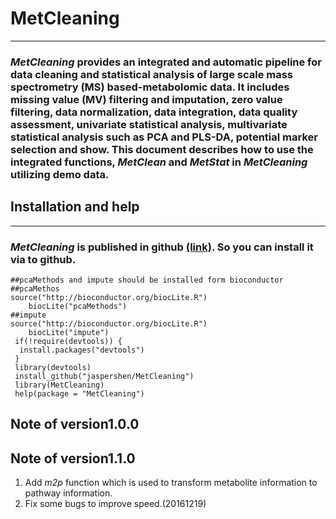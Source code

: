 # MetCleaning
******************************************
### *MetCleaning* provides an integrated and automatic pipeline for data cleaning and statistical analysis of large scale mass spectrometry (MS) based-metabolomic data. It includes missing value (MV) filtering and imputation, zero value filtering, data normalization, data integration, data quality assessment, univariate statistical analysis, multivariate statistical analysis such as PCA and PLS-DA, potential marker selection and show. This document describes how to use the integrated functions, *MetClean* and *MetStat* in *MetCleaning* utilizing demo data.

## **Installation and help**
******************************************
### *MetCleaning* is published in github [(link)](https://github.com/jaspershen/MetCleaning). So you can install it via to github.

```
##pcaMethods and impute should be installed form bioconductor
##pcaMethos
source("http://bioconductor.org/biocLite.R")
    biocLite("pcaMethods")
##impute
source("http://bioconductor.org/biocLite.R")
    biocLite("impute")
 if(!require(devtools)) {
  install.packages("devtools")
 }
 library(devtools)
 install_github("jaspershen/MetCleaning")
 library(MetCleaning)
 help(package = "MetCleaning")
```

## **Note of version1.0.0**
## **Note of version1.1.0**
1. Add *m2p* function which is used to transform metabolite information to pathway information.
2. Fix some bugs to improve speed.(20161219)